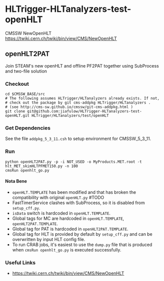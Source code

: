 HLTrigger-HLTanalyzers-test-openHLT
===================================

CMSSW NewOpenHLT https://twiki.cern.ch/twiki/bin/view/CMS/NewOpenHLT

## openHLT2PAT

Join STEAM's new openHLT and offline PF2PAT together using SubProcess and two-file solution

### Checkout

```
cd $CMSSW_BASE/src
# The following assumes HLTrigger/HLTanalyzers already exists. If not, 
# check out the package by git cms-addpkg HLTrigger/HLTanalyzers .
# (see http://cms-sw.github.io/cmssw/git-cms-addpkg.html )
git clone git@github.com:jiafulow/HLTrigger-HLTanalyzers-test-openHLT.git HLTrigger/HLTanalyzers/test/openHLT
```

### Get Dependencies

See the file `addpkg_5_3_11.csh` to setup environment for CMSSW_5_3_11.

### Run

```
python openHLT2PAT.py -p -i NOT_USED -o MyProducts.MET.root -t hlt_MET_skimHLTPFMET150.py -n 100
cmsRun openhlt_go.py
```

#### Nota Bene

- `openHLT.TEMPLATE` has been modified and that has broken the compatibility with original `openHLT.py` #TODO
- FastTimerService clashes with SubProcess, so it is disabled from `setup_cff.py`.
- `isData` switch is hardcoded in `openHLT.TEMPLATE`.
- Global tags for MC are hardcoded in `openHLT.TEMPLATE`, `openHLT2PAT.TEMPLATE`.
- Global tag for PAT is hardcoded in `openHLT2PAT.TEMPLATE`.
- Global tag for HLT is provided by default by `setup_cff.py` and can be overwritten by input HLT config file.
- To run CRAB jobs, it's easiest to use the `dump.py` file that is produced when `cmsRun openhlt_go.py` is executed successfully.

### Useful Links

- https://twiki.cern.ch/twiki/bin/view/CMS/NewOpenHLT

